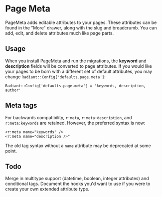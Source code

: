 # Page Meta

PageMeta adds editable attributes to your pages. These attributes can be found
in the "More" drawer, along with the slug and breadcrumb. You can add, edit,
and delete attributes much like page parts.

## Usage

When you install PageMeta and run the migrations, the __keyword__ and
__description__ fields will be converted to page attributes. If you would like
your pages to be born with a different set of default attributes, you may
change `Radiant::Config['defaults.page.meta']`:

    Radiant::Config['defaults.page.meta'] = 'keywords, description, author'

## Meta tags

For backwards compatibility, `r:meta`, `r:meta:description`, and
`r:meta:keywords` are retained. However, the preferred syntax is now:

    <r:meta name="keywords" />
    <r:meta name="description />"

The old tag syntax without a `name` attribute may be deprecated at some point.

## Todo

Merge in multitype support (datetime, boolean, integer attributes) and
conditional tags. Document the hooks you'd want to use if you were to create
your own extended attribute type.